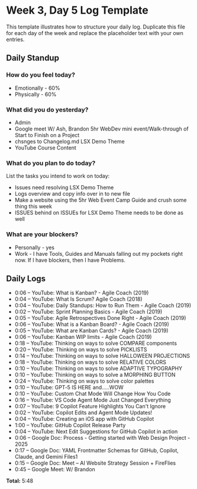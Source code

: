 # Week 3, Day 5 Log Template

This template illustrates how to structure your daily log.  Duplicate this file for each day of the week and replace the placeholder text with your own entries.

## Daily Standup

### How do you feel today?

- Emotionally - 60%
- Physically - 60%

### What did you do yesterday?

- Admin
- Google meet W/ Ash, Brandon 5hr WebDev mini event/Walk-through of Start to Finish on a Project
- chsnges to Changelog.md LSX Demo Theme
- YouTube Course Content

### What do you plan to do today?

List the tasks you intend to work on today:

- Issues need resolving LSX Demo Theme
- Logs overview and copy info over in to new file
- Make a website using the 5hr Web Event Camp Guide and crush some thing this week
- ISSUES behind on ISSUEs for LSX Demo Theme needs to be done as well

### What are your blockers?

- Personally - yes
- Work - I have Tools, Guides and  Manuals falling out my pockets right now. If I have blockers, then I have Problems.

## Daily Logs


- 0:06 – YouTube: What is Kanban? - Agile Coach (2019)
- 0:04 – YouTube: What Is Scrum? Agile Coach (2018)
- 0:04 – YouTube: Daily Standups: How to Run Them - Agile Coach (2019)
- 0:02 – YouTube: Sprint Planning Basics - Agile Coach (2019)
- 0:05 – YouTube: Agile Retrospectives Done Right - Agile Coach (2019)
- 0:06 – YouTube: What is a Kanban Board? - Agile Coach (2019)
- 0:05 – YouTube: What are Kanban Cards? - Agile Coach (2019)
- 0:06 – YouTube: Kanban WIP limits - Agile Coach (2019)
- 0:18 – YouTube: Thinking on ways to solve COMPARE components
- 0:20 – YouTube: Thinking on ways to solve PICKLISTS
- 0:14 – YouTube: Thinking on ways to solve HALLOWEEN PROJECTIONS
- 0:18 – YouTube: Thinking on ways to solve RELATIVE COLORS
- 0:10 – YouTube: Thinking on ways to solve ADAPTIVE TYPOGRAPHY
- 0:10 – YouTube: Thinking on ways to solve a MORPHING BUTTON
- 0:24 – YouTube: Thinking on ways to solve color palettes
- 0:10 – YouTube: GPT‑5 IS HERE and.....WOW
- 0:10 – YouTube: Custom Chat Mode Will Change How You Code
- 0:16 – YouTube: VS Code Agent Mode Just Changed Everything
- 0:07 – YouTube: 9 Copilot Feature Highlights You Can't Ignore
- 0:02 – YouTube: Copilot Edits and Agent Mode Updates!
- 0:04 – YouTube: Creating an iOS app with GitHub Copilot
- 1:00 – YouTube: GitHub Copilot Release Party
- 0:04 – YouTube: Next Edit Suggestions for GitHub Copilot in action
- 0:06 – Google Doc: Process - Getting started with Web Design Project - 2025
- 0:17 – Google Doc: YAML Frontmatter Schemas for GitHub, Copilot, Claude, and Gemini Files1
- 0:15 – Google Doc: Meet – AI Website Strategy Session + FireFlies
- 0:45 – Google Meet: W/ Brandon

**Total:** 5:48